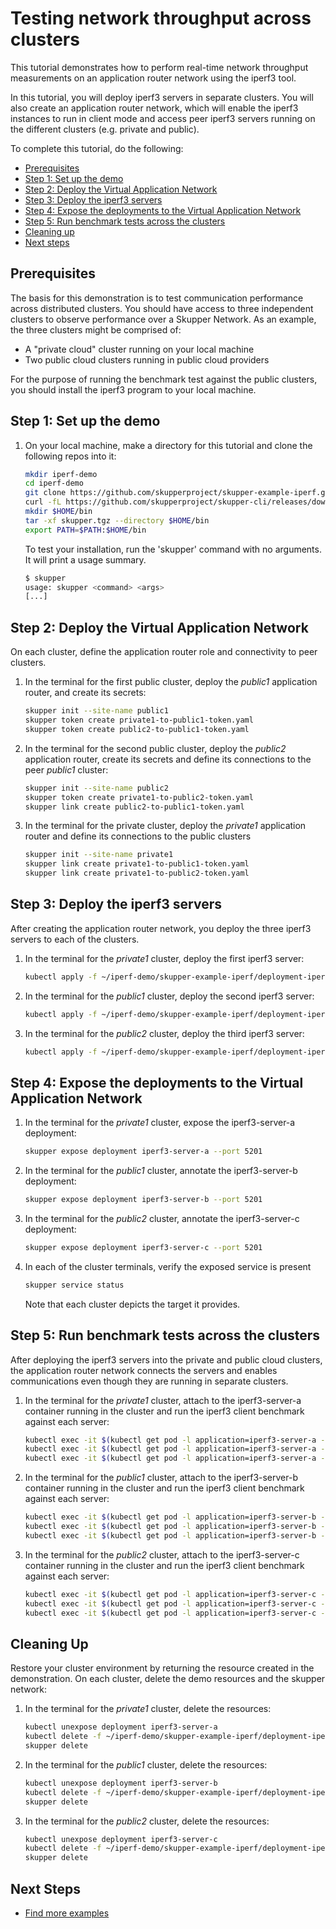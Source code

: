 # Testing network throughput across clusters

This tutorial demonstrates how to perform real-time network throughput measurements on an application router network using the iperf3 tool.

In this tutorial, you will deploy iperf3 servers in separate clusters. You will also create an application router network, which will enable the iperf3 instances to run in client mode and access peer iperf3 servers running on the different clusters (e.g. private and public).

To complete this tutorial, do the following:

* [Prerequisites](#prerequisites)
* [Step 1: Set up the demo](#step-1-set-up-the-demo)
* [Step 2: Deploy the Virtual Application Network](#step-2-deploy-the-virtual-application-network)
* [Step 3: Deploy the iperf3 servers](#step-3-deploy-the-iperf3-servers)
* [Step 4: Expose the deployments to the Virtual Application Network](#step-4-expose-the-deployments-to-the-virtual-application-network)
* [Step 5: Run benchmark tests across the clusters](#step-5-run-benchmark-tests-across-the-clusters)
* [Cleaning up](#cleaning-up)
* [Next steps](#next-steps)

## Prerequisites

The basis for this demonstration is to test communication performance across distributed clusters. You should have access to three independent clusters to observe performance over a Skupper Network. As an example, the three clusters might be comprised of:

* A "private cloud" cluster running on your local machine
* Two public cloud clusters running in public cloud providers

For the purpose of running the benchmark test against the public clusters, you should install the iperf3 program to your local machine.

## Step 1: Set up the demo

1. On your local machine, make a directory for this tutorial and clone the following repos into it:

   ```bash
   mkdir iperf-demo
   cd iperf-demo
   git clone https://github.com/skupperproject/skupper-example-iperf.git
   curl -fL https://github.com/skupperproject/skupper-cli/releases/download/0.0.1-beta3/linux.tgz -o skupper.tgz
   mkdir $HOME/bin
   tar -xf skupper.tgz --directory $HOME/bin
   export PATH=$PATH:$HOME/bin
   ```

   To test your installation, run the 'skupper' command with no arguments. It will print a usage summary.

   ```bash
   $ skupper
   usage: skupper <command> <args>
   [...]
   ```

## Step 2: Deploy the Virtual Application Network

On each cluster, define the application router role and connectivity to peer clusters.

1. In the terminal for the first public cluster, deploy the *public1* application router, and create its secrets:

   ```bash
   skupper init --site-name public1
   skupper token create private1-to-public1-token.yaml
   skupper token create public2-to-public1-token.yaml
   ```

2. In the terminal for the second public cluster, deploy the *public2* application router, create its secrets and define its connections to the peer *public1* cluster:

   ```bash
   skupper init --site-name public2
   skupper token create private1-to-public2-token.yaml
   skupper link create public2-to-public1-token.yaml
   ```

3. In the terminal for the private cluster, deploy the *private1* application router and define its connections to the public clusters

   ```bash
   skupper init --site-name private1
   skupper link create private1-to-public1-token.yaml
   skupper link create private1-to-public2-token.yaml
   ```

## Step 3: Deploy the iperf3 servers

After creating the application router network, you deploy the three iperf3 servers to each of the clusters.

1. In the terminal for the *private1* cluster, deploy the first iperf3 server:

   ```bash
   kubectl apply -f ~/iperf-demo/skupper-example-iperf/deployment-iperf3-a.yaml
   ```

2. In the terminal for the *public1* cluster, deploy the second iperf3 server:

   ```bash
   kubectl apply -f ~/iperf-demo/skupper-example-iperf/deployment-iperf3-b.yaml
   ```

3. In the terminal for the *public2* cluster, deploy the third iperf3 server:

   ```bash
   kubectl apply -f ~/iperf-demo/skupper-example-iperf/deployment-iperf3-c.yaml
   ```

## Step 4: Expose the deployments to the Virtual Application Network


1. In the terminal for the *private1* cluster, expose the iperf3-server-a deployment:

   ```bash
   skupper expose deployment iperf3-server-a --port 5201
   ```

2. In the terminal for the *public1* cluster, annotate the iperf3-server-b deployment:

   ```bash
   skupper expose deployment iperf3-server-b --port 5201
   ```

3. In the terminal for the *public2* cluster, annotate the iperf3-server-c deployment:

   ```bash
   skupper expose deployment iperf3-server-c --port 5201
   ```

4. In each of the cluster terminals, verify the exposed service is present

   ```bash
   skupper service status
   ```

    Note that each cluster depicts the target it provides.

## Step 5: Run benchmark tests across the clusters

After deploying the iperf3 servers into the private and public cloud clusters, the application router network connects the servers and enables communications even though they are running in separate clusters.

1. In the terminal for the *private1* cluster, attach to the iperf3-server-a container running in the cluster and run the iperf3 client benchmark against each server:

   ```bash
   kubectl exec -it $(kubectl get pod -l application=iperf3-server-a -o=jsonpath='{.items[0].metadata.name}') -- iperf3 -c iperf3-server-a
   kubectl exec -it $(kubectl get pod -l application=iperf3-server-a -o=jsonpath='{.items[0].metadata.name}') -- iperf3 -c iperf3-server-b
   kubectl exec -it $(kubectl get pod -l application=iperf3-server-a -o=jsonpath='{.items[0].metadata.name}') -- iperf3 -c iperf3-server-c
   ```

2. In the terminal for the *public1* cluster, attach to the iperf3-server-b container running in the cluster and run the iperf3 client benchmark against each server:

   ```bash
   kubectl exec -it $(kubectl get pod -l application=iperf3-server-b -o=jsonpath='{.items[0].metadata.name}') -- iperf3 -c iperf3-server-a
   kubectl exec -it $(kubectl get pod -l application=iperf3-server-b -o=jsonpath='{.items[0].metadata.name}') -- iperf3 -c iperf3-server-b
   kubectl exec -it $(kubectl get pod -l application=iperf3-server-b -o=jsonpath='{.items[0].metadata.name}') -- iperf3 -c iperf3-server-c
   ```

3. In the terminal for the *public2* cluster, attach to the iperf3-server-c container running in the cluster and run the iperf3 client benchmark against each server:

   ```bash
   kubectl exec -it $(kubectl get pod -l application=iperf3-server-c -o=jsonpath='{.items[0].metadata.name}') -- iperf3 -c iperf3-server-a
   kubectl exec -it $(kubectl get pod -l application=iperf3-server-c -o=jsonpath='{.items[0].metadata.name}') -- iperf3 -c iperf3-server-b
   kubectl exec -it $(kubectl get pod -l application=iperf3-server-c -o=jsonpath='{.items[0].metadata.name}') -- iperf3 -c iperf3-server-c
   ```

## Cleaning Up

Restore your cluster environment by returning the resource created in the demonstration. On each cluster, delete the demo resources and the skupper network:

1. In the terminal for the *private1* cluster, delete the resources:

   ```bash
   kubectl unexpose deployment iperf3-server-a
   kubectl delete -f ~/iperf-demo/skupper-example-iperf/deployment-iperf3-a.yaml
   skupper delete
   ```

2. In the terminal for the *public1* cluster, delete the resources:

   ```bash
   kubectl unexpose deployment iperf3-server-b
   kubectl delete -f ~/iperf-demo/skupper-example-iperf/deployment-iperf3-b.yaml
   skupper delete
   ```

3. In the terminal for the *public2* cluster, delete the resources:

   ```bash
   kubectl unexpose deployment iperf3-server-c
   kubectl delete -f ~/iperf-demo/skupper-example-iperf/deployment-iperf3-c.yaml
   skupper delete
   ```

## Next Steps

 - [Find more examples](https://skupper.io/examples/)
